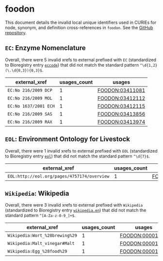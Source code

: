 # foodon

This document details the invalid local unique identifiers used in CURIEs
for node, synonym, and definition cross-references in `foodon`. See the [GitHub repository](https://github.com/FoodOntology/foodon).


## `EC`: Enzyme Nomenclature

Overall, there were 5 invalid
xrefs to external prefixed with `EC` (standardized to Bioregistry
entry [`eccode`](https://bioregistry.io/eccode)) that
did not match the standard pattern `^\d{1,2}(\.\d{0,3}){0,3}$`.

| external_xref         |   usages_count | usages                                                    |
|-----------------------|----------------|-----------------------------------------------------------|
| `EC:No 216/2009 DCP`  |              1 | [FOODON:03411081](https://bioregistry.io/FOODON:03411081) |
| `EC:No 216/2009 MOL`  |              1 | [FOODON:03412112](https://bioregistry.io/FOODON:03412112) |
| `EC:No 1637/2001 ECH` |              1 | [FOODON:03412115](https://bioregistry.io/FOODON:03412115) |
| `EC:No 216/2009 SAS`  |              1 | [FOODON:03413856](https://bioregistry.io/FOODON:03413856) |
| `EC:No 216/2009 RAX`  |              1 | [FOODON:03413974](https://bioregistry.io/FOODON:03413974) |

## `EOL`: Environment Ontology for Livestock

Overall, there were 1 invalid
xrefs to external prefixed with `EOL` (standardized to Bioregistry
entry [`eol`](https://bioregistry.io/eol)) that
did not match the standard pattern `^\d{7}$`.

| external_xref                               |   usages_count | usages                                                    |
|---------------------------------------------|----------------|-----------------------------------------------------------|
| `EOL:http://eol.org/pages/4757174/overview` |              1 | [FOODON:03414802](https://bioregistry.io/FOODON:03414802) |

## `Wikipedia`: Wikipedia

Overall, there were 3 invalid
xrefs to external prefixed with `Wikipedia` (standardized to Bioregistry
entry [`wikipedia.en`](https://bioregistry.io/wikipedia.en)) that
did not match the standard pattern `^[A-Za-z-0-9_]+$`.

| external_xref                  |   usages_count | usages                                                    |
|--------------------------------|----------------|-----------------------------------------------------------|
| `Wikipedia:Wort_%28brewing%29` |              1 | [FOODON:00001019](https://bioregistry.io/FOODON:00001019) |
| `Wikipedia:Malt_vinegar#Malt`  |              1 | [FOODON:00001074](https://bioregistry.io/FOODON:00001074) |
| `Wikipedia:Egg_%28food%29`     |              1 | [FOODON:00001274](https://bioregistry.io/FOODON:00001274) |

